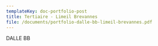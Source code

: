 ```yaml
---
templateKey: doc-portfolio-post
title: Tertiaire - Limeil Brevannes
file: /documents/portfolio-dalle-bb-limeil-brevannes.pdf
---
```

DALLE BB